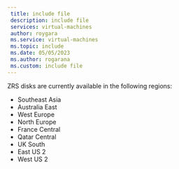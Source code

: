 ```yaml
---
 title: include file
 description: include file
 services: virtual-machines
 author: roygara
 ms.service: virtual-machines
 ms.topic: include
 ms.date: 05/05/2023
 ms.author: rogarana
 ms.custom: include file
---
```


ZRS disks are currently available in the following regions:
- Southeast Asia
- Australia East
- West Europe
- North Europe
- France Central
- Qatar Central
- UK South
- East US 2
- West US 2
